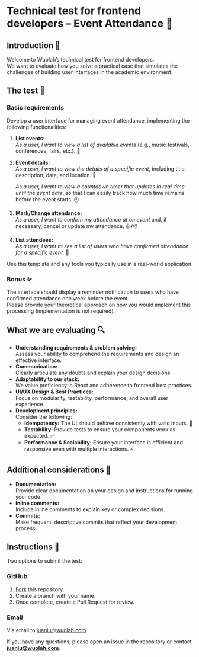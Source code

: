 # Technical test for frontend developers – Event Attendance 🎫

## Introduction 👋

Welcome to Wuolah’s technical test for frontend developers.  
We want to evaluate how you solve a practical case that simulates the challenges of building user interfaces in the academic environment.

## The test 📝

### Basic requirements

Develop a user interface for managing event attendance, implementing the following functionalities:

1. **List events:**  
   _As a user, I want to view a list of available events_ (e.g., music festivals, conferences, fairs, etc.). 🎉

2. **Event details:**  
   _As a user, I want to view the details of a specific event_, including title, description, date, and location. 📅

   _As a user, I want to view a countdown timer that updates in real-time until the event date_, so that I can easily track how much time remains before the event starts. 🕙

4. **Mark/Change attendance:**  
   _As a user, I want to confirm my attendance at an event_ and, if necessary, cancel or update my attendance. 👍/👎

5. **List attendees:**  
   _As a user, I want to see a list of users who have confirmed attendance for a specific event._ 👥

Use this template and any tools you typically use in a real-world application.

### Bonus ✨

The interface should display a reminder notification to users who have confirmed attendance one week before the event.  
Please provide your theoretical approach on how you would implement this processing (implementation is not required).

## What we are evaluating 🔍

- **Understanding requirements & problem solving:**  
  Assess your ability to comprehend the requirements and design an effective interface.
- **Communication:**  
  Clearly articulate any doubts and explain your design decisions.
- **Adaptability to our stack:**  
  We value proficiency in React and adherence to frontend best practices.
- **UI/UX Design & Best Practices:**  
  Focus on modularity, testability, performance, and overall user experience.
- **Development principles:**  
  Consider the following:
  - **Idempotency:** The UI should behave consistently with valid inputs. 🔄
  - **Testability:** Provide tests to ensure your components work as expected. ✅
  - **Performance & Scalability:** Ensure your interface is efficient and responsive even with multiple interactions. ⚡

## Additional considerations 📌

- **Documentation:**  
  Provide clear documentation on your design and instructions for running your code.
- **Inline comments:**  
  Include inline comments to explain key or complex decisions.
- **Commits:**  
  Make frequent, descriptive commits that reflect your development process.

## Instructions 🔧

Two options to submit the test:

### GitHub

1. [Fork](https://github.com/wuolah/test-frontend-developer/fork) this repository.
2. Create a branch with your name.
3. Once complete, create a Pull Request for review.

### Email

Via email to juanlu@wuolah.com

If you have any questions, please open an issue in the repository or contact **juanlu@wuolah.com**.
